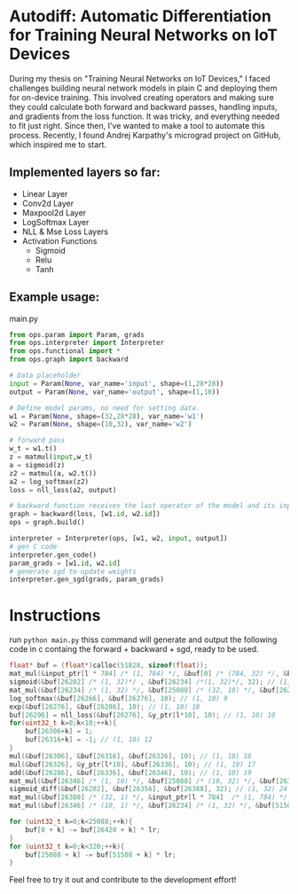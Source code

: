 # Autodiff: Automatic Differentiation for Training Neural Networks on IoT Devices
During my thesis on "Training Neural Networks on IoT Devices," I faced challenges building neural network models in plain C and deploying them for on-device training. This involved creating operators and making sure they could calculate both forward and backward passes, handling inputs, and gradients from the loss function. It was tricky, and everything needed to fit just right. Since then, I've wanted to make a tool to automate this process. Recently, I found Andrej Karpathy's micrograd project on GitHub, which inspired me to start. 

Implemented layers so far:
-----------------------
- Linear Layer
- Conv2d Layer
- Maxpool2d Layer
- LogSoftmax Layer
- NLL & Mse Loss Layers
- Activation Functions
    - Sigmoid
    - Relu
    - Tanh
 
Example usage:
-----------
main.py
```python
from ops.param import Param, grads
from ops.interpreter import Interpreter
from ops.functional import *
from ops.graph import backward

# Data placeholder
input = Param(None, var_name='input', shape=(1,28*28))
output = Param(None, var_name='output', shape=(1,10))

# Define model params, no need for setting data.
w1 = Param(None, shape=(32,28*28), var_name='w1')
w2 = Param(None, shape=(10,32), var_name='w2')

# forward pass
w_t = w1.t()
z = matmul(input,w_t)
a = sigmoid(z)
z2 = matmul(a, w2.t())
a2 = log_softmax(z2)
loss = nll_loss(a2, output)

# backward function receives the last operator of the model and its inputs
graph = backward(loss, [w1.id, w2.id])
ops = graph.build()

interpreter = Interpreter(ops, [w1, w2, input, output])
# gen C code
interpreter.gen_code()
param_grads = [w1.id, w2.id]
# generate sgd to update weights
interpreter.gen_sgd(grads, param_grads)
```

# Instructions
run 
```python main.py``` thiss command will generate and output the following code in c containg the forward + backward + sgd, ready to be used.
```c
float* buf = (float*)calloc(51828, sizeof(float));
mat_mul(&input_ptr[l * 784] /* (1, 784) */, &buf[0] /* (784, 32) */, &buf[26202] /* (1, 32) */, 1, 784, 784, 1, 784, 32, 1, 784); // (1, 32) 5
sigmoid(&buf[26202] /* (1, 32)*/ , &buf[26234] /*(1, 32)*/, 32); // (1, 32) 6
mat_mul(&buf[26234] /* (1, 32) */, &buf[25088] /* (32, 10) */, &buf[26266] /* (1, 10) */, 1, 32, 32, 1, 32, 10, 1, 32); // (1, 10) 8
log_softmax(&buf[26266], &buf[26276], 10); // (1, 10) 9
exp(&buf[26276], &buf[26286], 10); // (1, 10) 18
buf[26296] = nll_loss(&buf[26276], &y_ptr[l*10], 10); // (1, 10) 10
for(uint32_t k=0;k<10;++k){
    buf[26306+k] = 1;
    buf[26316+k] = -1; // (1, 10) 12
}
mul(&buf[26306], &buf[26316], &buf[26326], 10); // (1, 10) 16
mul(&buf[26326], &y_ptr[l*10], &buf[26336], 10); // (1, 10) 17
add(&buf[26286], &buf[26336], &buf[26346], 10); // (1, 10) 19
mat_mul(&buf[26346] /* (1, 10) */, &buf[25088] /* (10, 32) */, &buf[26356] /* (1, 32) */, 1, 10, 10, 1, 10, 32, 32, 1); // (1, 32) 23
sigmoid_diff(&buf[26202], &buf[26356], &buf[26388], 32); // (1, 32) 24
mat_mul(&buf[26388] /* (32, 1) */, &input_ptr[l * 784]  /* (1, 784) */, &buf[26420] /* (32, 784) */, 32, 1, 1, 32, 1, 784, 784, 1); // (32, 784) 27
mat_mul(&buf[26346] /* (10, 1) */, &buf[26234] /* (1, 32) */, &buf[51508] /* (10, 32) */, 10, 1, 1, 10, 1, 32, 32, 1); // (10, 32) 22

for (uint32_t k=0;k<25088;++k){
    buf[0 + k] -= buf[26420 + k] * lr;
}
for (uint32_t k=0;k<320;++k){
    buf[25088 + k] -= buf[51508 + k] * lr;
}
```
Feel free to try it out and contribute to the development effort!


